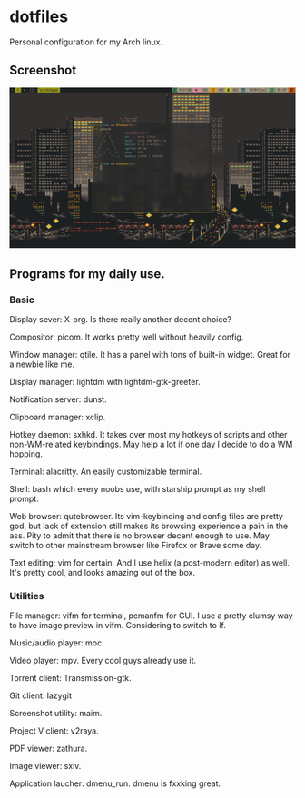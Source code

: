 # dotfiles
Personal configuration for my Arch linux.

## Screenshot
![Screenshot](unixporn.png 'WIP though')

## Programs for my daily use.
### Basic
Display sever: X-org. Is there really another decent choice?

Compositor: picom. It works pretty well without heavily config.

Window manager: qtile. It has a panel with tons of built-in widget. Great for a newbie like me.

Display manager: lightdm with lightdm-gtk-greeter.

Notification server: dunst.

Clipboard manager: xclip.

Hotkey daemon: sxhkd. It takes over most my hotkeys of scripts and other non-WM-related keybindings. May help a lot if one day I decide to do a WM hopping.

Terminal: alacritty. An easily customizable terminal.

Shell: bash which every noobs use, with starship prompt as my shell prompt.

Web browser: qutebrowser. Its vim-keybinding and config files are pretty god, but lack of extension still makes its browsing experience a pain in the ass.
Pity to admit that there is no browser decent enough to use. May switch to other mainstream browser like Firefox or Brave some day.

Text editing: vim for certain. And I use helix (a post-modern editor) as well. It's pretty cool, and looks amazing out of the box.

### Utilities
File manager: vifm for terminal, pcmanfm for GUI. I use a pretty clumsy way to have image preview in vifm. Considering to switch to lf.

Music/audio player: moc.

Video player: mpv. Every cool guys already use it.

Torrent client: Transmission-gtk.

Git client: lazygit

Screenshot utility: maim.

Project V client: v2raya.

PDF viewer: zathura.

Image viewer: sxiv.

Application laucher: dmenu_run. dmenu is fxxking great.

